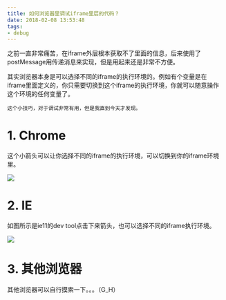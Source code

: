```yaml
---
title: 如何浏览器里调试iframe里层的代码？
date: 2018-02-08 13:53:48
tags:
- debug
---
```


之前一直非常痛苦，在iframe外层根本获取不了里面的信息，后来使用了postMessage用传递消息来实现，但是用起来还是非常不方便。

其实浏览器本身是可以选择不同的iframe的执行环境的。例如有个变量是在iframe里面定义的，你只需要切换到这个iframe的执行环境，你就可以随意操作这个环境的任何变量了。

`这个小技巧，对于调试非常有用，但是我直到今天才发现。`

# 1. Chrome

这个小箭头可以让你选择不同的iframe的执行环境，可以切换到你的iframe环境里。

![](https://wdd.js.org/img/images/20180208135509_koFmKH_Screenshot.jpeg)


# 2. IE 

如图所示是ie11的dev tool点击下来箭头，也可以选择不同的iframe执行环境。

![](https://wdd.js.org/img/images/20180208135527_niIzO1_Screenshot.jpeg)

# 3. 其他浏览器

其他浏览器可以自行摸索一下。。。（G_H）

  [1]: /img/bVN4Hs
  [2]: /img/bVN4Jb